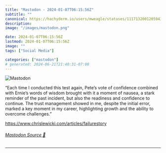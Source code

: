 ```yaml
---
title: "Mastodon - 2024-01-07T06:15:56Z"
subtitle: ""
canonical: https://hachyderm.io/users/mweagle/statuses/111713200120594380
description:
image: "/images/mastodon.png"

date: 2024-01-07T06:15:56Z
lastmod: 2024-01-07T06:15:56Z
image: ""
tags: ["Social Media"]

categories: ["mastodon"]
# generated: 2024-06-21T21:40:31-07:00
---
```

![Mastodon](/images/mastodon.png)

<p>“Each time I conducted this test again, Pete’s vote of confidence combined with Ernie’s words of wisdom brought with it a moment of nausea, a stark reminder of the past incident, but also the readiness and confidence to continue. The trust management showed in me, despite the initial error, marked a key moment in my career, highlighting growth and the ability to overcome challenges.”</p><p><a href="https://www.chrislewicki.com/articles/failurestory" target="_blank" rel="nofollow noopener noreferrer" translate="no"><span class="invisible">https://www.</span><span class="ellipsis">chrislewicki.com/articles/fail</span><span class="invisible">urestory</span></a></p>


###### [Mastodon Source 🐘](https://hachyderm.io/@mweagle/111713200120594380)

___
